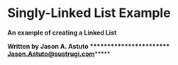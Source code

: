 Singly-Linked List Example
===========================

**********An example of creating a Linked List**********

**********Written by Jason A. Astuto ***********************
**********Jason.Astuto@sustrugi.com*************************
